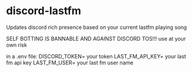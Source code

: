 # discord-lastfm
Updates discord rich presence based on your current lastfm playing song

SELF BOTTING IS BANNABLE AND AGAINST DISCORD TOS!!! use at your own risk


in a .env file: 
DISCORD_TOKEN= your token
LAST_FM_API_KEY= your last fm api key
LAST_FM_USER= your last fm user name
